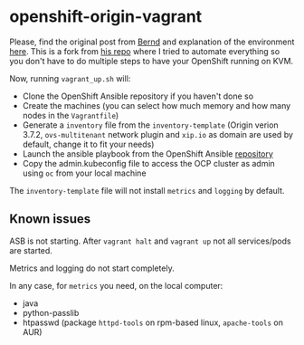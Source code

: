 # openshift-origin-vagrant

Please, find the original post from [Bernd](https://github.com/berndonline) and explanation of the environment [here](https://techbloc.net/archives/2581). This is a fork from [his repo](https://github.com/berndonline/openshift-origin-vagrant) where I tried to automate everything so you don't have to do multiple steps to have your OpenShift running on KVM.

Now, running `vagrant_up.sh` will:
  * Clone the OpenShift Ansible repository if you haven't done so
  * Create the machines (you can select how much memory and how many nodes in the `Vagrantfile`)
  * Generate a `inventory` file from the `inventory-template` (Origin verion 3.7.2, `ovs-multitenant` network plugin and `xip.io` as domain are used by default, change it to fit your needs)
  * Launch the ansible playbook from the OpenShift Ansible [repository](https://github.com/openshift/openshift-ansible)
  * Copy the admin.kubeconfig file to access the OCP cluster as admin using `oc` from your local machine

The `inventory-template` file will not install `metrics` and `logging` by default.

## Known issues

ASB is not starting.
After `vagrant halt` and `vagrant up` not all services/pods are started.

Metrics and logging do not start completely.

In any case, for `metrics` you need, on the local computer:
  * java
  * python-passlib
  * htpasswd (package `httpd-tools` on rpm-based linux, `apache-tools` on AUR)
